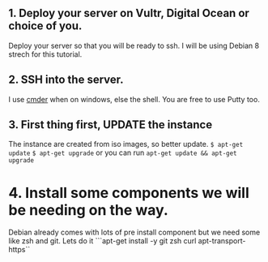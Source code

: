 ## 1. Deploy your server on Vultr, Digital Ocean or choice of you. 
Deploy your server so that you will be ready to ssh. I will be using Debian 8 strech for this tutorial.

## 2. SSH into the server.
I use [cmder](https://cmder.net/) when on windows, else the shell. You are free to use Putty too.

## 3. First thing first, UPDATE the instance
The instance are created from iso images, so better update. ```$ apt-get update```
```$ apt-get upgrade``` or you can run ```apt-get update && apt-get upgrade```

# 4. Install some components we will be needing on the way.
Debian already comes with lots of pre install component but we need some like zsh and git. Lets do it
```apt-get install -y git zsh curl apt-transport-https``

